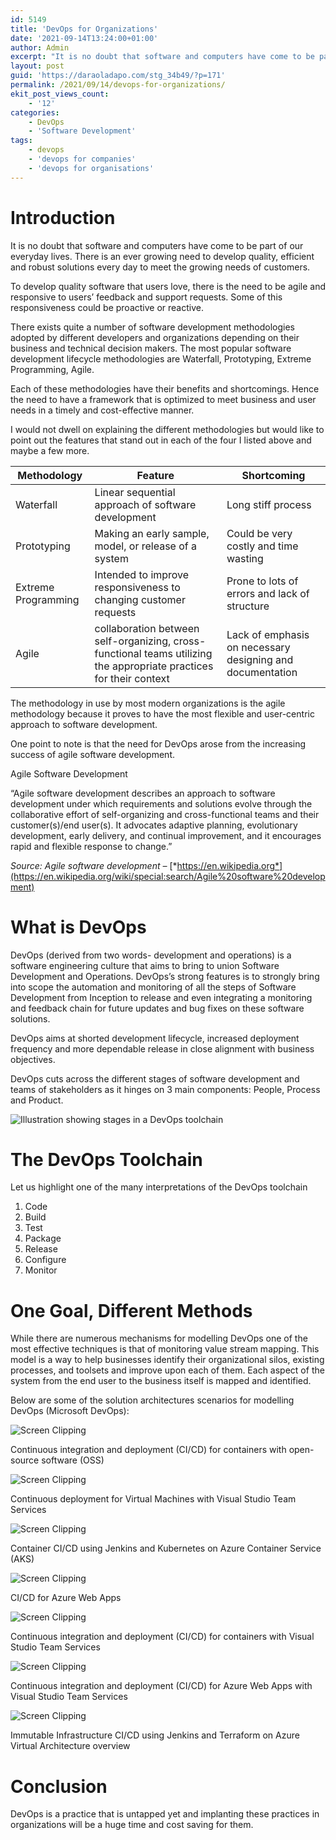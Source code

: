 ```yaml
---
id: 5149
title: 'DevOps for Organizations'
date: '2021-09-14T13:24:00+01:00'
author: Admin
excerpt: "It is no doubt that software and computers have come to be part of our everyday lives. There is an ever growing need to develop quality, efficient and robust solutions every day to meet the growing needs of customers.\n\nTo develop quality software that users love, there is the need to be agile and responsive to users’ feedback and support requests. Some of this responsiveness could be proactive or reactive."
layout: post
guid: 'https://daraoladapo.com/stg_34b49/?p=171'
permalink: /2021/09/14/devops-for-organizations/
ekit_post_views_count:
    - '12'
categories:
    - DevOps
    - 'Software Development'
tags:
    - devops
    - 'devops for companies'
    - 'devops for organisations'
---
```


# Introduction

It is no doubt that software and computers have come to be part of our everyday lives. There is an ever growing need to develop quality, efficient and robust solutions every day to meet the growing needs of customers.

To develop quality software that users love, there is the need to be agile and responsive to users’ feedback and support requests. Some of this responsiveness could be proactive or reactive.

There exists quite a number of software development methodologies adopted by different developers and organizations depending on their business and technical decision makers. The most popular software development lifecycle methodologies are Waterfall, Prototyping, Extreme Programming, Agile.

Each of these methodologies have their benefits and shortcomings. Hence the need to have a framework that is optimized to meet business and user needs in a timely and cost-effective manner.

I would not dwell on explaining the different methodologies but would like to point out the features that stand out in each of the four I listed above and maybe a few more.

| Methodology | Feature | Shortcoming |
|---|---|---|
| Waterfall | Linear sequential approach of software development | Long stiff process |
| Prototyping | Making an early sample, model, or release of a system | Could be very costly and time wasting |
| Extreme Programming | Intended to improve responsiveness to changing customer requests | Prone to lots of errors and lack of structure |
| Agile | collaboration between self-organizing, cross-functional teams utilizing the appropriate practices for their context | Lack of emphasis on necessary designing and documentation |

The methodology in use by most modern organizations is the agile methodology because it proves to have the most flexible and user-centric approach to software development.

One point to note is that the need for DevOps arose from the increasing success of agile software development.

Agile Software Development

“Agile software development describes an approach to software development under which requirements and solutions evolve through the collaborative effort of self-organizing and cross-functional teams and their customer(s)/end user(s). It advocates adaptive planning, evolutionary development, early delivery, and continual improvement, and it encourages rapid and flexible response to change.”

*Source: Agile software development –* [*https://en.wikipedia.org*](https://en.wikipedia.org/wiki/special:search/Agile%20software%20development)

# What is DevOps

DevOps (derived from two words- development and operations) is a software engineering culture that aims to bring to union Software Development and Operations. DevOps’s strong features is to strongly bring into scope the automation and monitoring of all the steps of Software Development from Inception to release and even integrating a monitoring and feedback chain for future updates and bug fixes on these software solutions.

DevOps aims at shorted development lifecycle, increased deployment frequency and more dependable release in close alignment with business objectives.

DevOps cuts across the different stages of software development and teams of stakeholders as it hinges on 3 main components: People, Process and Product.

![Illustration showing stages in a DevOps toolchain](https://daraoladapo.com/stg_34b49/wp-content/uploads/2023/10/illustration-showing-stages-in-a-devops-toolchain.png)

# The DevOps Toolchain

Let us highlight one of the many interpretations of the DevOps toolchain

1. Code
2. Build
3. Test
4. Package
5. Release
6. Configure
7. Monitor

# One Goal, Different Methods

While there are numerous mechanisms for modelling DevOps one of the most effective techniques is that of monitoring value stream mapping. This model is a way to help businesses identify their organizational silos, existing processes, and toolsets and improve upon each of them. Each aspect of the system from the end user to the business itself is mapped and identified.

Below are some of the solution architectures scenarios for modelling DevOps (Microsoft DevOps):

![Screen Clipping](https://daraoladapo.com/stg_34b49/wp-content/uploads/2023/10/screen-clipping.png)

Continuous integration and deployment (CI/CD) for containers with open-source software (OSS)

![Screen Clipping](https://daraoladapo.com/stg_34b49/wp-content/uploads/2023/10/screen-clipping-1.png)

Continuous deployment for Virtual Machines with Visual Studio Team Services

![Screen Clipping](https://daraoladapo.com/stg_34b49/wp-content/uploads/2023/10/screen-clipping-2.png)

Container CI/CD using Jenkins and Kubernetes on Azure Container Service (AKS)

![Screen Clipping](https://daraoladapo.com/stg_34b49/wp-content/uploads/2023/10/screen-clipping-3.png)

CI/CD for Azure Web Apps

![Screen Clipping](https://daraoladapo.com/stg_34b49/wp-content/uploads/2023/10/screen-clipping-4.png)

Continuous integration and deployment (CI/CD) for containers with Visual Studio Team Services

![Screen Clipping](https://daraoladapo.com/stg_34b49/wp-content/uploads/2023/10/screen-clipping-5.png)

Continuous integration and deployment (CI/CD) for Azure Web Apps with Visual Studio Team Services

![Screen Clipping](https://daraoladapo.com/stg_34b49/wp-content/uploads/2023/10/screen-clipping-6.png)

Immutable Infrastructure CI/CD using Jenkins and Terraform on Azure Virtual Architecture overview

# Conclusion

DevOps is a practice that is untapped yet and implanting these practices in organizations will be a huge time and cost saving for them.